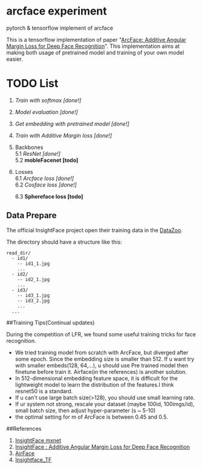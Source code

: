 # arcface experiment
pytorch & tensorflow implement of arcface 

This is a tensorflow implementation of paper "[ArcFace: Additive Angular Margin Loss for Deep Face Recognition](https://arxiv.org/abs/1801.07698)". This implementation aims at making both usage of pretrained model and training of your own model easier. 

# TODO List

1. *Train with softmax [done!]*
2. *Model evaluation [done!]*
3. *Get embedding with pretrained model [done!]*
4. *Train with Additive Margin loss [done!]*
5. Backbones    
   5.1 *ResNet [done!]*    
   5.2 **mobleFacenet [todo]**    
6. Losses    
   6.1 *Arcface loss [done!]*    
   6.2 *Cosface loss [done!]*
   
   6.3 **Sphereface loss [todo]** 


## Data Prepare

The official InsightFace project open their training data in the [DataZoo](https://github.com/deepinsight/insightface/wiki/Dataset-Zoo). 

The directory should have a structure like this:

```
read_dir/
  - id1/
    -- id1_1.jpg
    ...
  - id2/
    -- id2_1.jpg
    ...
  - id3/
    -- id3_1.jpg
    -- id3_2.jpg
    ...
  ...
```
##Training Tips(Continual updates)

During the competition of LFR, we found some useful training tricks for face recognition.

* We tried training model from scratch with ArcFace, but diverged after some epoch. Since the embedding size is smaller than 512. If u want try with smaller embeds(128, 64,...), u should use Pre trained model then finetune before train it. Airface(in the references) is another solution.
* In 512-dimensional embedding feature space, it is difficult for the lightweight model to learn the distribution of the features.I think resnet50 is a standard.
* If u can't use large batch size(>128), you should use small learning rate.
* If ur system not strong, rescale your dataset (maybe 100id, 100imgs/id), small batch size, then adjust hyper-parameter (s ~ 5-10)
* the optimal setting for m of ArcFace is between 0.45 and 0.5.

##References
1. [InsightFace mxnet](https://github.com/deepinsight/insightface)
2. [InsightFace : Additive Angular Margin Loss for Deep Face Recognition](https://arxiv.org/abs/1801.07698)
3. [AirFace](https://arxiv.org/pdf/1907.12256.pdf)
4. [Insightface_TF](https://github.com/auroua/InsightFace_TF)

